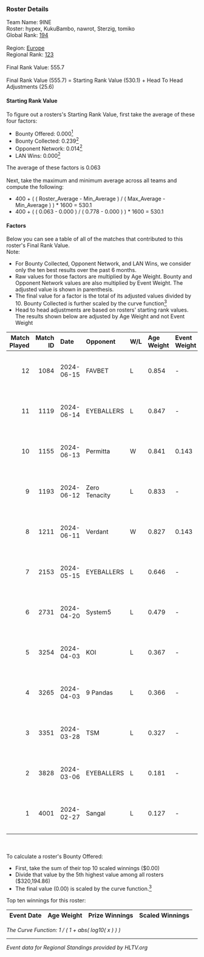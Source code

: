 ### Roster Details<br />
Team Name: 9INE<br />
Roster: hypex, KukuBambo, nawrot, Sterzig, tomiko<br />
Global Rank: [194](../../standings_global_2024_08_06.md)<br />
<br />
Region: [Europe]( ../../standings_europe_2024_08_06.md)<br />
Regional Rank: [123]( ../../standings_europe_2024_08_06.md)<br />
<br />
Final Rank Value:  555.7<br />
<br />
Final Rank Value (555.7) = Starting Rank Value (530.1) + Head To Head Adjustments (25.6)<br />

#### Starting Rank Value<br />
To figure out a rosters's Starting Rank Value, first take the average of these four factors:<br />
- Bounty Offered: 0.000[<sup>1</sup>](#table2)
- Bounty Collected: 0.239[<sup>2</sup>](#table1)
- Opponent Network: 0.014[<sup>2</sup>](#table1)
- LAN Wins: 0.000[<sup>2</sup>](#table1)

The average of these factors is 0.063<br />
<br />
Next, take the maximum and minimum average across all teams and compute the following:<br />
- 400 + ( ( Roster_Average - Min_Average ) / ( Max_Average - Min_Average ) ) * 1600 = 530.1
- 400 + ( ( 0.063 - 0.000 ) / ( 0.778 - 0.000 ) ) * 1600 = 530.1


#### Factors<br />
Below you can see a table of all of the matches that contributed to this roster's Final Rank Value.<br />
Note:<br />

- For Bounty Collected, Opponent Network, and LAN Wins, we consider only the ten best results over the past 6 months.
- Raw values for those factors are multiplied by Age Weight. Bounty and Opponent Network values are also multiplied by Event Weight. The adjusted value is shown in parenthesis.
- The final value for a factor is the total of its adjusted values divided by 10. Bounty Collected is further scaled by the curve function[<sup>3</sup>](#curveFunction)
- Head to head adjustments are based on rosters' starting rank values. The results shown below are adjusted by Age Weight and not Event Weight
<span id="table1"></span><br />


| Match Played | Match ID | Date       | Opponent      | W/L | Age Weight | Event Weight | Bounty Collected | Opponent Network | LAN Wins  | H2H Adj. | Roster                                    |
| -: | -: | :- | :- | :- | :- | :- | :- | :- | :- | -: | :- |
|           12 |     1084 | 2024-06-15 | FAVBET        | L   | 0.854      | -            | -                | -                | -         |    -4.58 | hypex, KukuBambo, nawrot, Sterzig, tomiko |
|           11 |     1119 | 2024-06-14 | EYEBALLERS    | L   | 0.847      | -            | -                | -                | -         |    -3.62 | hypex, KukuBambo, nawrot, Sterzig, tomiko |
|           10 |     1155 | 2024-06-13 | Permitta      | W   | 0.841      | 0.143        | 0.039 (0.005)    | 0.919 (0.110)    | 0 (0.000) |    23.85 | hypex, KukuBambo, nawrot, Sterzig, tomiko |
|            9 |     1193 | 2024-06-12 | Zero Tenacity | L   | 0.833      | -            | -                | -                | -         |    -1.10 | hypex, KukuBambo, nawrot, Sterzig, tomiko |
|            8 |     1211 | 2024-06-11 | Verdant       | W   | 0.827      | 0.143        | 0.015 (0.002)    | 0.287 (0.034)    | 0 (0.000) |    23.19 | hypex, KukuBambo, nawrot, Sterzig, tomiko |
|            7 |     2153 | 2024-05-15 | EYEBALLERS    | L   | 0.646      | -            | -                | -                | -         |    -2.35 | hypex, KukuBambo, Sterzig, tomiko, zEden  |
|            6 |     2731 | 2024-04-20 | System5       | L   | 0.479      | -            | -                | -                | -         |    -4.64 | hypex, KukuBambo, Sterzig, tomiko, zEden  |
|            5 |     3254 | 2024-04-03 | KOI           | L   | 0.367      | -            | -                | -                | -         |    -0.52 | hypex, KukuBambo, Sterzig, tomiko, zEden  |
|            4 |     3265 | 2024-04-03 | 9 Pandas      | L   | 0.366      | -            | -                | -                | -         |    -0.71 | hypex, KukuBambo, Sterzig, tomiko, zEden  |
|            3 |     3351 | 2024-03-28 | TSM           | L   | 0.327      | -            | -                | -                | -         |    -3.16 | KEi, KukuBambo, mynio, nawrot, tomiko     |
|            2 |     3828 | 2024-03-06 | EYEBALLERS    | L   | 0.181      | -            | -                | -                | -         |    -0.63 | KEi, KukuBambo, mynio, nawrot, tomiko     |
|            1 |     4001 | 2024-02-27 | Sangal        | L   | 0.127      | -            | -                | -                | -         |    -0.11 | KEi, KukuBambo, mynio, nawrot, tomiko     |

<br />
<span id="table2"></span><br />
To calculate a roster's Bounty Offered:<br />

- First, take the sum of their top 10 scaled winnings ($0.00)
- Divide that value by the 5th highest value among all rosters ($320,194.86)
- The final value (0.00) is scaled by the curve function.[<sup>3</sup>](#curveFunction)

Top ten winnings for this roster:<br />

| Event Date | Age Weight | Prize Winnings | Scaled Winnings |
| :- | -: | :- | :- |


<span id="curveFunction"></span>_The Curve Function: 1 / ( 1 + abs( log10( x ) ) )_<br />

---
_Event data for Regional Standings provided by HLTV.org_<br />
